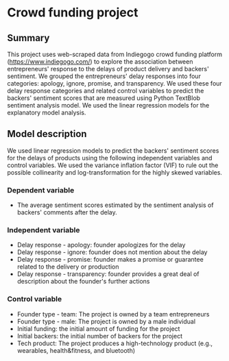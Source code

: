 # Crowd funding project
## Summary
This project uses web-scraped data from Indiegogo crowd funding platform (https://www.indiegogo.com/) to explore the association between entrepreneurs' response to the delays of product delivery and backers' sentiment. We grouped the entrepreneurs' delay responses into four categories: apology, ignore, promise, and transparency. We used these four delay response categories and related control variables to predict the backers' sentiment scores that are measured using Python TextBlob sentiment analysis model. We used the linear regression models for the explanatory model analysis.

## Model description
We used linear regression models to predict the backers' sentiment scores for the delays of products using the following independent variables and control variables. We used the variance inflation factor (VIF) to rule out the possible collinearity and log-transformation for the highly skewed variables.

### Dependent variable
- The average sentiment scores estimated by the sentiment analysis of backers' comments after the delay.

### Independent variable
- Delay response - apology: founder apologizes for the delay
- Delay response - ignore: founder does not mention about the delay
- Delay response - promise: founder makes a promise or guarantee related to the delivery or production
- Delay response - transparency: founder provides a great deal of description about the founder's further actions

### Control variable
- Founder type - team: The project is owned by a team entrepreneurs
- Founder type - male: The project is owned by a male individual
- Initial funding: the initial amount of funding for the project
- Initial backers: the initial number of backers for the project
- Tech product: The project produces a high-technology product (e.g., wearables, health&fitness, and bluetooth)
